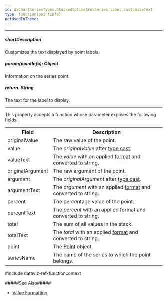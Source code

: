 ```yaml
---
id: dxChartSeriesTypes.StackedSplineAreaSeries.label.customizeText
type: function(pointInfo)
notUsedInTheme: 
---
```

---
##### shortDescription
Customizes the text displayed by point labels.

##### param(pointInfo): Object
Information on the series point.

##### return: String
The text for the label to display.

---
This property accepts a function whose parameter exposes the following fields.

<table class="dx-table">
    <tr>
        <th>Field</th>
        <th>Description</th>
    </tr>
    <tr>
        <td>originalValue</td>
        <td>The raw value of the point.</td>
    </tr>
    <tr>
        <td>value</td>
        <td>The <i>originalValue</i> after <a href="/Documentation/ApiReference/UI_Components/dxChart/Configuration/valueAxis/#valueType">type cast</a>.</td>
    </tr>
    <tr>
        <td>valueText</td>
        <td>The <i>value</i> with an applied <a href="/Documentation/ApiReference/UI_Components/dxChart/Series_Types/StackedSplineAreaSeries/label/#format">format</a> and converted to string.</td>
    </tr>
    <tr>
        <td>originalArgument</td>
        <td>The raw argument of the point.</td>
    </tr>
    <tr>
        <td>argument</td>
        <td>The <i>originalArgument</i> after <a href="/Documentation/ApiReference/UI_Components/dxChart/Configuration/argumentAxis/#argumentType">type cast</a>.</td>
    </tr>
    <tr>
        <td>argumentText</td>
        <td>The <i>argument</i> with an applied <a href="/Documentation/ApiReference/UI_Components/dxChart/Series_Types/StackedSplineAreaSeries/label/#argumentFormat">format</a> and converted to string.</td>
    </tr>
    <tr>
        <td>percent</td>
        <td>The percentage value of the point.</td>
    </tr>
    <tr>
        <td>percentText</td>
        <td>The <i>percent</i> with an applied <a href="/Documentation/ApiReference/UI_Components/dxChart/Series_Types/StackedSplineAreaSeries/label/#format">format</a> and converted to string.</td>
    </tr>
    <tr>
        <td>total</td>
        <td>The sum of all values in the stack.</td>
    </tr>
    <tr>
        <td>totalText</td>
        <td>The <i>total</i> with an applied <a href="/Documentation/ApiReference/UI_Components/dxChart/Series_Types/StackedSplineAreaSeries/label/#format">format</a> and converted to string.</td>
    </tr>
    <tr>
        <td>point</td>
        <td>The <a href="/Documentation/ApiReference/UI_Components/dxChart/Chart_Elements/Point/">Point</a> object.</td>
    </tr>
    <tr>
        <td>seriesName</td>
        <td>The name of the series to which the point belongs.</td>
    </tr>
</table>

#include dataviz-ref-functioncontext

#####See Also#####
- [Value Formatting](/Documentation/Guide/Common/Value_Formatting/)